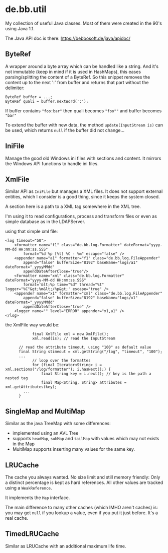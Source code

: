 # de.bb.util
My collection of useful Java classes. Most of them were created in the 90's using Java 1.1.

The Java API doc is there: https://bebbosoft.de/java/apidoc/

## ByteRef
A wrapper around a byte array which can be handled like a string. And it's not immutable (keep in mind if it is used in HashMaps), this eases parsing/splitting the content of a ByteRef. So this snippet removes the content up to the next ':' from buffer and returns that part without the delimiter:
```
ByteRef buffer = ...;
ByteRef quali = buffer.nextWord(':');
```
If buffer contains `"foo:bar"` then quali becomes `"foo""` and buffer becomes `"bar"`

To extend the buffer with new data, the method `update(InputStream is)` can be used, which returns `null` if the buffer did not change...

## IniFile
Manage the good old Windows ini files with sections and content. It mirrors the Windows API functions to handle ini files.

## XmlFile
Similar API as `IniFile` but manages a XML files. It does not support external entities, which I consider is a good thing, since it keeps the system closed.

A section here is a path to a XML tag somewhere in the XML tree.

I'm using it to read configurations, process and transform files or even as simple database as in the LDAPServer.

using that simple xml file:
```
<log timeout="50">
	<formatter name="f1" class="de.bb.log.Formatter" dateFormat="yyyy-MM-dd HH:mm:ss.SSS"
		format="%d %p [%t] %C - %m" escape="false" />
	<appender name="a1" formatter="f1" class="de.bb.log.FileAppender"
		append="false" bufferSize="8192" baseName="logs/a1" dateFormat="_yyyyMMdd" 
		appendDateAfterClose="true"/>
	<formatter name="xml" class="de.bb.log.Formatter" dateFormat="yyyy-MM-dd HH:mm:ss.SSS"
		format='&lt;%p time="%d" thread="%t" logger="%C"&gt;%m&lt;/%p&gt;' escape="true" />
	<appender name="x1" formatter="xml" class="de.bb.log.FileAppender"
		append="false" bufferSize="8192" baseName="logs/x1" dateFormat="_yyyyMMdd" 
		appendDateAfterClose="true" />
	<logger name="" level="ERROR" appender="x1,a1" />
</log>
```

the XmlFile way would be:

```
			final XmlFile xml = new XmlFile();
			xml.read(is); // read the InputStream
      
      // read the attribute timeout, using "100" as default value
      final String stimeout = xml.getString("/log", "timeout", "100"); 
      ...
			// loop over the formattes
			for (final Iterator<String> i = xml.sections("/log/formatter"); i.hasNext();) {
				final String key = i.next(); // key is the path a nested tag
				final Map<String, String> attributes = xml.getAttributes(key);
        ...
      }
```

## SingleMap and MultiMap
Similar as the java TreeMap with some differences:
- implemented using an AVL Tree
- supports `headMap`, `subMap` and `tailMap` with values which may not exists in the Map
- MultiMap supports inserting many values for the same key.

## LRUCache
The cache you always wanted. No size limit and still memory friendly: 
Only a distinct percentage is kept as hard references. All other values are tracked using a `WeakReference`.

It implements the `Map` interface.

The main difference to many other caches (which IMHO aren't caches) is:
    you may get `null` if you lookup a value, 
    even if you put it just before. It's a real cache.

## TimedLRUCache
Similar as LRUCache with an additional maximum life time.



